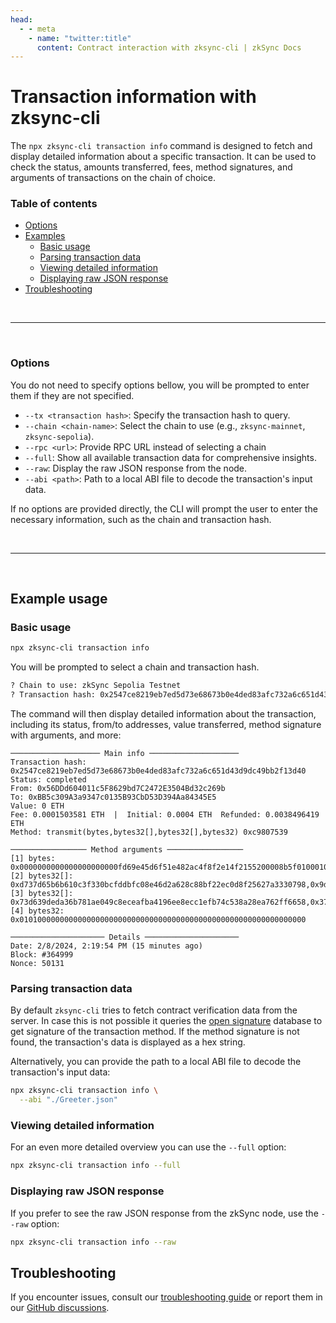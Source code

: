 ```yaml
---
head:
  - - meta
    - name: "twitter:title"
      content: Contract interaction with zksync-cli | zkSync Docs
---
```


# Transaction information with zksync-cli

The `npx zksync-cli transaction info` command is designed to fetch and display detailed information about a specific transaction. It can be used to check the status, amounts transferred, fees, method signatures, and arguments of transactions on the chain of choice.

### Table of contents
- [Options](#options)
- [Examples](#example-usage)
  - [Basic usage](#basic-usage)
  - [Parsing transaction data](#parsing-transaction-data)
  - [Viewing detailed information](#viewing-detailed-information)
  - [Displaying raw JSON response](#displaying-raw-json-response)
- [Troubleshooting](#troubleshooting)

<br />

---

<br />

### Options
You do not need to specify options bellow, you will be prompted to enter them if they are not specified.

- `--tx <transaction hash>`: Specify the transaction hash to query.
- `--chain <chain-name>`: Select the chain to use (e.g., `zksync-mainnet`, `zksync-sepolia`).
- `--rpc <url>`: Provide RPC URL instead of selecting a chain
- `--full`: Show all available transaction data for comprehensive insights.
- `--raw`: Display the raw JSON response from the node.
- `--abi <path>`: Path to a local ABI file to decode the transaction's input data.

If no options are provided directly, the CLI will prompt the user to enter the necessary information, such as the chain and transaction hash.

<br />

---

<br />

## Example usage

### Basic usage
```bash
npx zksync-cli transaction info
```

You will be prompted to select a chain and transaction hash.
```bash
? Chain to use: zkSync Sepolia Testnet
? Transaction hash: 0x2547ce8219eb7ed5d73e68673b0e4ded83afc732a6c651d43d9dc49bb2f13d40
```

The command will then display detailed information about the transaction, including its status, from/to addresses, value transferred, method signature with arguments, and more:
```
──────────────────── Main info ────────────────────
Transaction hash: 0x2547ce8219eb7ed5d73e68673b0e4ded83afc732a6c651d43d9dc49bb2f13d40
Status: completed
From: 0x56DDd604011c5F8629bd7C2472E3504Bd32c269b
To: 0xBB5c309A3a9347c0135B93CbD53D394Aa84345E5
Value: 0 ETH
Fee: 0.0001503581 ETH  |  Initial: 0.0004 ETH  Refunded: 0.0038496419 ETH
Method: transmit(bytes,bytes32[],bytes32[],bytes32) 0xc9807539

───────────────── Method arguments ─────────────────
[1] bytes: 0x0000000000000000000000fd69e45d6f51e482ac4f8f2e14f2155200008b5f010001020000000000000000000000000000000000000000000000000000000000000000000000000000000000000000000000000000000000000000000000006000000000000000000000000000000000000000000000000000000000000000030000000000000000000000000000000000000000000000000000007df298c81a0000000000000000000000000000000000000000000000000000007df298c81a0000000000000000000000000000000000000000000000000000007df298c81a
[2] bytes32[]: 0xd737d65b6b610c3f330bcfddbfc08e46d2a628c88bf22ec0d8f25627a3330798,0x9d33be2ba33b731555c13a4e7bf02d3d576fa3115f7523cbf07732321c85cdba
[3] bytes32[]: 0x73d639deda36b781ae049c8eceafba4196ee8ecc1efb74c538a28ea762ff6658,0x37ac79ff2ca902140613b0e51357d8fb218a67b4736bdee0c268c5fd9812e146
[4] bytes32: 0x0101000000000000000000000000000000000000000000000000000000000000

───────────────────── Details ─────────────────────
Date: 2/8/2024, 2:19:54 PM (15 minutes ago)
Block: #364999
Nonce: 50131
```

### Parsing transaction data
By default `zksync-cli` tries to fetch contract verification data from the server.
In case this is not possible it queries the [open signature](https://www.4byte.directory/) database to get signature of the transaction method.
If the method signature is not found, the transaction's data is displayed as a hex string.


Alternatively, you can provide the path to a local ABI file to decode the transaction's input data:
```bash
npx zksync-cli transaction info \
  --abi "./Greeter.json"
```

### Viewing detailed information
For an even more detailed overview you can use the `--full` option:

```bash
npx zksync-cli transaction info --full
```

### Displaying raw JSON response
If you prefer to see the raw JSON response from the zkSync node, use the `--raw` option:

```bash
npx zksync-cli transaction info --raw
```

## Troubleshooting

If you encounter issues, consult our [troubleshooting guide](../../zksync-cli/troubleshooting.md) or report them in our [GitHub discussions](https://github.com/zkSync-Community-Hub/zksync-developers/discussions/new?category=general).